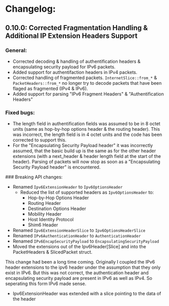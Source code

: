 # Changelog:

## 0.10.0: Corrected Fragmentation Handling & Additional IP Extension Headers Support

### General:

* Corrected decoding & handling of authentification headers & encapsulating security payload for IPv6 packets.
* Added support for authentifaction headers in IPv4 packets.
* Corrected handling of fragmented packets. `InternetSlice::from_*` & `PacketHeaders::from_*` no longer try to decode packets that have been flaged as fragmented (IPv4 & IPv6).
* Added support for parsing "IPv6 Fragment Headers" & "Authentification Headers"

### Fixed bugs:

* The length field in authentification fields was assumed to be in 8 octet units (same as hop-by-hop options header & the routing header). This was incorrect, the length field is in 4 octet units and the code has been corrected to support this.
* For the "Encapsulating Security Payload header" it was incorrectly assumed, that the basic build up is the same as for the other header extensions (with a next_header & header length field at the start of the header). Parsing of packets will now stop as soon as a "Encapsulating Security Payload header" is encountered.

### Breaking API changes:

* Renamed `Ipv6ExtensionHeader` to `Ipv6OptionsHeader`
    * Reduced the list of supported headers as `Ipv6OptionsHeader` to:
        * Hop-by-Hop Options Header
        * Routing Header
        * Destination Options Header
        * Mobility Header
        * Host Identity Protocol
        * Shim6 Header
* Renamed `Ipv6ExtensionHeaderSlice` to `Ipv6OptionsHeaderSlice`
* Renamed `IPv6AuthenticationHeader` to `AuthenticationHeader`
* Renamed `IPv6EncapSecurityPayload` to `EncapsulatingSecurityPayload`
* Moved the extensions out of the Ipv6Header[Slice] and into the PacketHeaders & SlicedPacket struct.

This change had been a long time coming. Originally I coupled the IPv6 header extensions to the ipv6 header under the assumption that they only exist in IPv6. But this was not correct, the authentication header and encapsulating security payload are present in IPv6 as well as IPv4. So seperating this form IPv6 made sense.

* Ipv6ExtensionHeader was extended with a slice pointing to the data of the header

